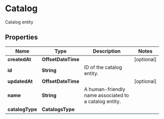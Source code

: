 

# Catalog

Catalog entity

## Properties

Name | Type | Description | Notes
------------ | ------------- | ------------- | -------------
**createdAt** | **OffsetDateTime** |  |  [optional]
**id** | **String** | ID of the catalog entity. | 
**updatedAt** | **OffsetDateTime** |  |  [optional]
**name** | **String** | A human-friendly name associated to a catalog entity. | 
**catalogType** | **CatalogsType** |  | 



